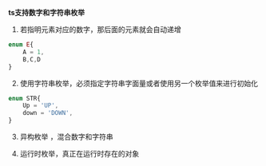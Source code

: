 **ts支持数字和字符串枚举**

1. 若指明元素对应的数字，那后面的元素就会自动递增

``` ts
enum E{
    A = 1,
    B,C,D
}
```

2. 使用字符串枚举，必须指定字符串字面量或者使用另一个枚举值来进行初始化

``` ts
enum STR{
    Up = 'UP',
    down = 'DOWN',
}
```

3. 异构枚举 ，混合数字和字符串

4. 运行时枚举，真正在运行时存在的对象


